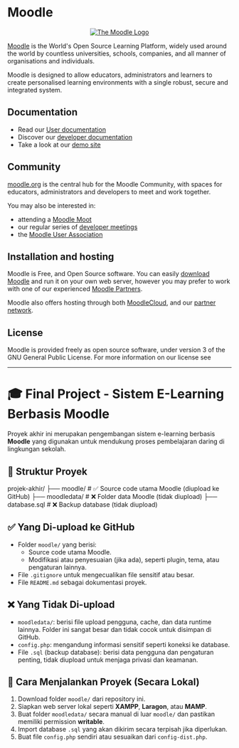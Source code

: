 # Moodle

<p align="center"><a href="https://moodle.org" target="_blank" title="Moodle Website">
  <img src="https://raw.githubusercontent.com/moodle/moodle/main/.github/moodlelogo.svg" alt="The Moodle Logo">
</a></p>

[Moodle][1] is the World's Open Source Learning Platform, widely used around the world by countless universities, schools, companies, and all manner of organisations and individuals.

Moodle is designed to allow educators, administrators and learners to create personalised learning environments with a single robust, secure and integrated system.

## Documentation

- Read our [User documentation][3]
- Discover our [developer documentation][5]
- Take a look at our [demo site][4]

## Community

[moodle.org][1] is the central hub for the Moodle Community, with spaces for educators, administrators and developers to meet and work together.

You may also be interested in:

- attending a [Moodle Moot][6]
- our regular series of [developer meetings][7]
- the [Moodle User Association][8]

## Installation and hosting

Moodle is Free, and Open Source software. You can easily [download Moodle][9] and run it on your own web server, however you may prefer to work with one of our experienced [Moodle Partners][10].

Moodle also offers hosting through both [MoodleCloud][11], and our [partner network][10].

## License

Moodle is provided freely as open source software, under version 3 of the GNU General Public License. For more information on our license see

[1]: https://moodle.org
[2]: https://moodle.com
[3]: https://docs.moodle.org/
[4]: https://sandbox.moodledemo.net/
[5]: https://moodledev.io
[6]: https://moodle.com/events/mootglobal/
[7]: https://moodledev.io/general/community/meetings
[8]: https://moodleassociation.org/
[9]: https://download.moodle.org
[10]: https://moodle.com/partners
[11]: https://moodle.com/cloud
[12]: https://moodledev.io/general/license


---------------------------------------------------------------------------------------------------------------------------------------

# 🎓 Final Project - Sistem E-Learning Berbasis Moodle

Proyek akhir ini merupakan pengembangan sistem e-learning berbasis **Moodle** yang digunakan untuk mendukung proses pembelajaran daring di lingkungan sekolah.

## 📁 Struktur Proyek

projek-akhir/
├── moodle/ # ✅ Source code utama Moodle (diupload ke GitHub)
├── moodledata/ # ❌ Folder data Moodle (tidak diupload)
├── database.sql # ❌ Backup database (tidak diupload)

## ✅ Yang Di-upload ke GitHub
- Folder `moodle/` yang berisi:
  - Source code utama Moodle.
  - Modifikasi atau penyesuaian (jika ada), seperti plugin, tema, atau pengaturan lainnya.
- File `.gitignore` untuk mengecualikan file sensitif atau besar.
- File `README.md` sebagai dokumentasi proyek.

## ❌ Yang Tidak Di-upload
- `moodledata/`: berisi file upload pengguna, cache, dan data runtime lainnya. Folder ini sangat besar dan tidak cocok untuk disimpan di GitHub.
- `config.php`: mengandung informasi sensitif seperti koneksi ke database.
- File `.sql` (backup database): berisi data pengguna dan pengaturan penting, tidak diupload untuk menjaga privasi dan keamanan.

## 🧪 Cara Menjalankan Proyek (Secara Lokal)
1. Download folder `moodle/` dari repository ini.
2. Siapkan web server lokal seperti **XAMPP**, **Laragon**, atau **MAMP**.
3. Buat folder `moodledata/` secara manual di luar `moodle/` dan pastikan memiliki permission **writable**.
4. Import database `.sql` yang akan dikirim secara terpisah jika diperlukan.
5. Buat file `config.php` sendiri atau sesuaikan dari `config-dist.php`.
